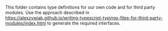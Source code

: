 This folder contains type definitions for our own code and for third party modules.
Use the approach described in https://alexzywiak.github.io/writing-typescript-typings-files-for-third-party-modules/index.html to generate the required interfaces.